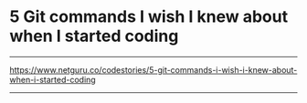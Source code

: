 # 5 Git commands I wish I knew about when I started coding

*** 

https://www.netguru.co/codestories/5-git-commands-i-wish-i-knew-about-when-i-started-coding

***


